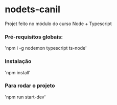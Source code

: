 # nodets-canil
Projet feito no módulo do curso Node + Typescript

### Pré-requisitos globais:
'npm i -g nodemon typescript ts-node'

### Instalação
'npm install'

### Para rodar o projeto
'npm run start-dev'